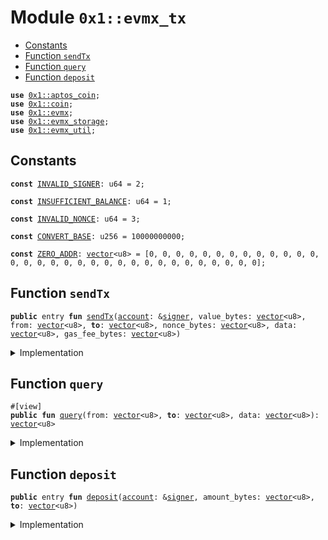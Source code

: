 
<a name="0x1_evmx_tx"></a>

# Module `0x1::evmx_tx`



-  [Constants](#@Constants_0)
-  [Function `sendTx`](#0x1_evmx_tx_sendTx)
-  [Function `query`](#0x1_evmx_tx_query)
-  [Function `deposit`](#0x1_evmx_tx_deposit)


<pre><code><b>use</b> <a href="aptos_coin.md#0x1_aptos_coin">0x1::aptos_coin</a>;
<b>use</b> <a href="coin.md#0x1_coin">0x1::coin</a>;
<b>use</b> <a href="evmcontract.md#0x1_evmx">0x1::evmx</a>;
<b>use</b> <a href="evmstorage.md#0x1_evmx_storage">0x1::evmx_storage</a>;
<b>use</b> <a href="util.md#0x1_evmx_util">0x1::evmx_util</a>;
</code></pre>



<a name="@Constants_0"></a>

## Constants


<a name="0x1_evmx_tx_INVALID_SIGNER"></a>



<pre><code><b>const</b> <a href="evmtx.md#0x1_evmx_tx_INVALID_SIGNER">INVALID_SIGNER</a>: u64 = 2;
</code></pre>



<a name="0x1_evmx_tx_INSUFFICIENT_BALANCE"></a>



<pre><code><b>const</b> <a href="evmtx.md#0x1_evmx_tx_INSUFFICIENT_BALANCE">INSUFFICIENT_BALANCE</a>: u64 = 1;
</code></pre>



<a name="0x1_evmx_tx_INVALID_NONCE"></a>



<pre><code><b>const</b> <a href="evmtx.md#0x1_evmx_tx_INVALID_NONCE">INVALID_NONCE</a>: u64 = 3;
</code></pre>



<a name="0x1_evmx_tx_CONVERT_BASE"></a>



<pre><code><b>const</b> <a href="evmtx.md#0x1_evmx_tx_CONVERT_BASE">CONVERT_BASE</a>: u256 = 10000000000;
</code></pre>



<a name="0x1_evmx_tx_ZERO_ADDR"></a>



<pre><code><b>const</b> <a href="evmtx.md#0x1_evmx_tx_ZERO_ADDR">ZERO_ADDR</a>: <a href="../../aptos-stdlib/../move-stdlib/doc/vector.md#0x1_vector">vector</a>&lt;u8&gt; = [0, 0, 0, 0, 0, 0, 0, 0, 0, 0, 0, 0, 0, 0, 0, 0, 0, 0, 0, 0, 0, 0, 0, 0, 0, 0, 0, 0, 0, 0, 0, 0];
</code></pre>



<a name="0x1_evmx_tx_sendTx"></a>

## Function `sendTx`



<pre><code><b>public</b> entry <b>fun</b> <a href="evmtx.md#0x1_evmx_tx_sendTx">sendTx</a>(<a href="account.md#0x1_account">account</a>: &<a href="../../aptos-stdlib/../move-stdlib/doc/signer.md#0x1_signer">signer</a>, value_bytes: <a href="../../aptos-stdlib/../move-stdlib/doc/vector.md#0x1_vector">vector</a>&lt;u8&gt;, from: <a href="../../aptos-stdlib/../move-stdlib/doc/vector.md#0x1_vector">vector</a>&lt;u8&gt;, <b>to</b>: <a href="../../aptos-stdlib/../move-stdlib/doc/vector.md#0x1_vector">vector</a>&lt;u8&gt;, nonce_bytes: <a href="../../aptos-stdlib/../move-stdlib/doc/vector.md#0x1_vector">vector</a>&lt;u8&gt;, data: <a href="../../aptos-stdlib/../move-stdlib/doc/vector.md#0x1_vector">vector</a>&lt;u8&gt;, gas_fee_bytes: <a href="../../aptos-stdlib/../move-stdlib/doc/vector.md#0x1_vector">vector</a>&lt;u8&gt;)
</code></pre>



<details>
<summary>Implementation</summary>


<pre><code><b>public</b> entry <b>fun</b> <a href="evmtx.md#0x1_evmx_tx_sendTx">sendTx</a>(
    <a href="account.md#0x1_account">account</a>: &<a href="../../aptos-stdlib/../move-stdlib/doc/signer.md#0x1_signer">signer</a>,
    value_bytes: <a href="../../aptos-stdlib/../move-stdlib/doc/vector.md#0x1_vector">vector</a>&lt;u8&gt;,
    from: <a href="../../aptos-stdlib/../move-stdlib/doc/vector.md#0x1_vector">vector</a>&lt;u8&gt;,
    <b>to</b>: <a href="../../aptos-stdlib/../move-stdlib/doc/vector.md#0x1_vector">vector</a>&lt;u8&gt;,
    nonce_bytes: <a href="../../aptos-stdlib/../move-stdlib/doc/vector.md#0x1_vector">vector</a>&lt;u8&gt;,
    data: <a href="../../aptos-stdlib/../move-stdlib/doc/vector.md#0x1_vector">vector</a>&lt;u8&gt;,
    gas_fee_bytes: <a href="../../aptos-stdlib/../move-stdlib/doc/vector.md#0x1_vector">vector</a>&lt;u8&gt;
) {
    <b>let</b> value = data_to_u256(value_bytes, 0, (<a href="../../aptos-stdlib/../move-stdlib/doc/vector.md#0x1_vector_length">vector::length</a>(&value_bytes) <b>as</b> u256));
    <b>let</b> nonce = data_to_u256(nonce_bytes, 0, (<a href="../../aptos-stdlib/../move-stdlib/doc/vector.md#0x1_vector_length">vector::length</a>(&nonce_bytes) <b>as</b> u256));
    <b>let</b> gas_fee = data_to_u256(gas_fee_bytes, 0, (<a href="../../aptos-stdlib/../move-stdlib/doc/vector.md#0x1_vector_length">vector::length</a>(&nonce_bytes) <b>as</b> u256));
    checkCaller(<a href="account.md#0x1_account">account</a>);
    <a href="coin.md#0x1_coin_transfer">coin::transfer</a>&lt;AptosCoin&gt;(<a href="account.md#0x1_account">account</a>, @aptos_framework, (gas_fee <b>as</b> u64));

    <b>let</b> deploy_contract = <b>if</b> (<b>to</b> == <a href="evmtx.md#0x1_evmx_tx_ZERO_ADDR">ZERO_ADDR</a>) <b>true</b> <b>else</b> <b>false</b>;
    createAccount(from, <b>false</b>);

    <b>if</b> (deploy_contract) {
        <b>let</b> contract_addr = <a href="evmcontract.md#0x1_evmx_deploy">evmx::deploy</a>(<a href="account.md#0x1_account">account</a>, from, nonce, data, value);
        createAccount(contract_addr, <b>true</b>);
        <b>to</b> = contract_addr;
    } <b>else</b> {
        createAccount(<b>to</b>, <b>false</b>);
        call(<a href="account.md#0x1_account">account</a>, from, <b>to</b>, data, value);
    };

    <b>update</b>(<a href="account.md#0x1_account">account</a>, from, <b>to</b>, nonce, value, gas_fee * <a href="evmtx.md#0x1_evmx_tx_CONVERT_BASE">CONVERT_BASE</a>);
}
</code></pre>



</details>

<a name="0x1_evmx_tx_query"></a>

## Function `query`



<pre><code>#[view]
<b>public</b> <b>fun</b> <a href="evmtx.md#0x1_evmx_tx_query">query</a>(from: <a href="../../aptos-stdlib/../move-stdlib/doc/vector.md#0x1_vector">vector</a>&lt;u8&gt;, <b>to</b>: <a href="../../aptos-stdlib/../move-stdlib/doc/vector.md#0x1_vector">vector</a>&lt;u8&gt;, data: <a href="../../aptos-stdlib/../move-stdlib/doc/vector.md#0x1_vector">vector</a>&lt;u8&gt;): <a href="../../aptos-stdlib/../move-stdlib/doc/vector.md#0x1_vector">vector</a>&lt;u8&gt;
</code></pre>



<details>
<summary>Implementation</summary>


<pre><code><b>public</b> <b>fun</b> <a href="evmtx.md#0x1_evmx_tx_query">query</a>(from: <a href="../../aptos-stdlib/../move-stdlib/doc/vector.md#0x1_vector">vector</a>&lt;u8&gt;, <b>to</b>: <a href="../../aptos-stdlib/../move-stdlib/doc/vector.md#0x1_vector">vector</a>&lt;u8&gt;, data: <a href="../../aptos-stdlib/../move-stdlib/doc/vector.md#0x1_vector">vector</a>&lt;u8&gt;): <a href="../../aptos-stdlib/../move-stdlib/doc/vector.md#0x1_vector">vector</a>&lt;u8&gt; {
    <a href="evmcontract.md#0x1_evmx_view">evmx::view</a>(from, <b>to</b>, data)
}
</code></pre>



</details>

<a name="0x1_evmx_tx_deposit"></a>

## Function `deposit`



<pre><code><b>public</b> entry <b>fun</b> <a href="evmtx.md#0x1_evmx_tx_deposit">deposit</a>(<a href="account.md#0x1_account">account</a>: &<a href="../../aptos-stdlib/../move-stdlib/doc/signer.md#0x1_signer">signer</a>, amount_bytes: <a href="../../aptos-stdlib/../move-stdlib/doc/vector.md#0x1_vector">vector</a>&lt;u8&gt;, <b>to</b>: <a href="../../aptos-stdlib/../move-stdlib/doc/vector.md#0x1_vector">vector</a>&lt;u8&gt;)
</code></pre>



<details>
<summary>Implementation</summary>


<pre><code><b>public</b> entry <b>fun</b> <a href="evmtx.md#0x1_evmx_tx_deposit">deposit</a>(<a href="account.md#0x1_account">account</a>: &<a href="../../aptos-stdlib/../move-stdlib/doc/signer.md#0x1_signer">signer</a>, amount_bytes: <a href="../../aptos-stdlib/../move-stdlib/doc/vector.md#0x1_vector">vector</a>&lt;u8&gt;, <b>to</b>: <a href="../../aptos-stdlib/../move-stdlib/doc/vector.md#0x1_vector">vector</a>&lt;u8&gt;) {
    <b>let</b> amount = data_to_u256(amount_bytes, 0, (<a href="../../aptos-stdlib/../move-stdlib/doc/vector.md#0x1_vector_length">vector::length</a>(&amount_bytes) <b>as</b> u256));
    <a href="coin.md#0x1_coin_transfer">coin::transfer</a>&lt;AptosCoin&gt;(<a href="account.md#0x1_account">account</a>, @aptos_framework, ((amount / <a href="evmtx.md#0x1_evmx_tx_CONVERT_BASE">CONVERT_BASE</a>) <b>as</b> u64));
    addBalance(<a href="account.md#0x1_account">account</a>, <b>to</b>, amount);
}
</code></pre>



</details>


[move-book]: https://aptos.dev/move/book/SUMMARY
